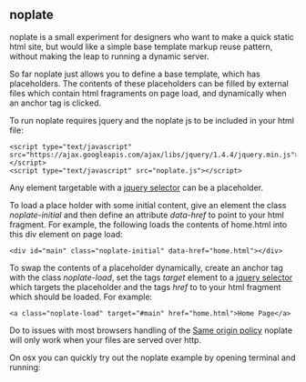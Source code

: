 noplate
-------

noplate is a small experiment for designers who want to make a quick static
html site, but would like a simple base template markup reuse pattern, without
making the leap to running a dynamic server.

So far noplate just allows you to define a base template, which has
placeholders.  The contents of these placeholders can be filled by external
files which contain html fragraments on page load, and dynamically when an
anchor tag is clicked.

To run noplate requires jquery and the noplate js to be included in your html file:

    <script type="text/javascript" src="https://ajax.googleapis.com/ajax/libs/jquery/1.4.4/jquery.min.js"></script>
    <script type="text/javascript" src="noplate.js"></script>

Any element targetable with a [jquery
selector](http://api.jquery.com/category/selectors/) can be a placeholder.

To load a place holder with some initial content, give an element the class
*noplate-initial* and then define an attribute *data-href* to point to your
html fragment.  For example, the following loads the contents of home.html into
this div element on page load:

    <div id="main" class="noplate-initial" data-href="home.html"></div>

To swap the contents of a placeholder dynamically, create an anchor tag with
the class *noplate-load*, set the tags *target* element to a [jquery
selector](http://api.jquery.com/category/selectors/) which targets the
placeholder and the tags *href* to to your html fragment which should be
loaded.  For example:

    <a class="noplate-load" target="#main" href="home.html">Home Page</a>

Do to issues with most browsers handling of the [Same origin
policy](http://en.wikipedia.org/wiki/Same_origin_policy) noplate will only work
when your files are served over http.

On osx you can quickly try out the noplate example by opening terminal and running:

